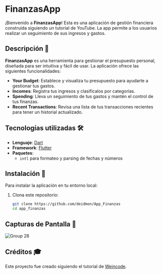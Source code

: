 # FinanzasApp

¡Bienvenido a **FinanzasApp**! Esta es una aplicación de gestión financiera construida siguiendo un tutorial de YouTube. La app permite a los usuarios realizar un seguimiento de sus ingresos y gastos.

## Descripción 📖

**FinanzasApp** es una herramienta para gestionar el presupuesto personal, diseñada para ser intuitiva y fácil de usar. La aplicación ofrece las siguientes funcionalidades:

- **Your Budget**: Establece y visualiza tu presupuesto para ayudarte a gestionar tus gastos.
- **Incomes**: Registra tus ingresos y clasifícalos por categorías.
- **Spending**: Lleva un seguimiento de tus gastos y mantén el control de tus finanzas.
- **Recent Transactions**: Revisa una lista de tus transacciones recientes para tener un historial actualizado.



## Tecnologías utilizadas 🛠️

- **Lenguaje**: [Dart](https://dart.dev/)
- **Framework**: [Flutter](https://flutter.dev/)
- **Paquetes**:
  - `intl` para formateo y parsing de fechas y números

## Instalación 🚀

Para instalar la aplicación en tu entorno local:

1. Clona este repositorio:

   ```bash
   git clone https://github.com/deidmon/App_Finanzas
   cd app_finanzas

## Capturas de Pantalla 📱
![Group 28](https://github.com/user-attachments/assets/60546203-1f54-4292-9e95-3f8afa1ca37f)



## Créditos 🎓

Este proyecto fue creado siguiendo el tutorial de [Weincode](https://www.youtube.com/@weincode/featured).

